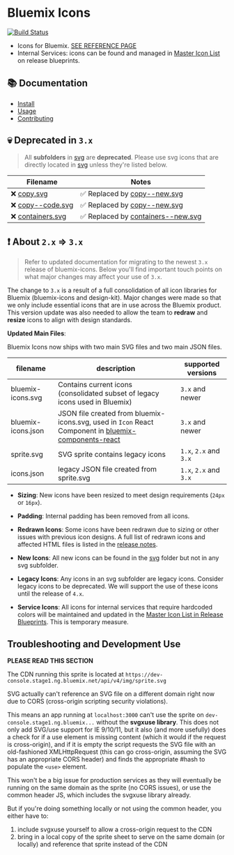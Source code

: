 # Bluemix Icons

[![Build Status](https://travis.innovate.ibm.com/Bluemix/bluemix-icons.svg?token=PscWax4p1FECdA5aCxvd&branch=master)](https://travis.innovate.ibm.com/Bluemix/bluemix-icons)

- Icons for Bluemix. [SEE REFERENCE PAGE](https://pages.github.ibm.com/Bluemix/bluemix-icons/)
- Internal Services: icons can be found and managed in [Master Icon List](https://releaseblueprints.ibm.com/display/CLOUDOE/Master+Icon+List) on release blueprints.

## :books: Documentation

* [Install](https://github.ibm.com/Bluemix/bluemix-icons/blob/master/docs/install.md)
* [Usage](https://github.ibm.com/Bluemix/bluemix-icons/blob/master/docs/usage.md)
* [Contributing](https://github.ibm.com/Bluemix/bluemix-icons/blob/master/docs/contributing.md)

## :skull: Deprecated in `3.x`

> All __subfolders__ in [svg](https://github.ibm.com/Bluemix/bluemix-icons/blob/master/svg) are __deprecated__. 
> Please use svg icons that are directly located in [svg](https://github.ibm.com/Bluemix/bluemix-icons/blob/master/svg) unless they're listed below.

| Filename  | Notes  |
|-----------|--------|
| :x: [copy.svg](https://github.ibm.com/Bluemix/bluemix-icons/blob/master/svg/copy.svg) | :white_check_mark: Replaced by [copy--new.svg](https://github.ibm.com/Bluemix/bluemix-icons/blob/master/svg/copy--new.svg) |
| :x: [copy--code.svg](https://github.ibm.com/Bluemix/bluemix-icons/blob/master/svg/copy.svg) | :white_check_mark: Replaced by [copy--new.svg](https://github.ibm.com/Bluemix/bluemix-icons/blob/master/svg/copy--new.svg)                  |
| :x: [containers.svg](https://github.ibm.com/Bluemix/bluemix-icons/blob/master/svg/containers.svg) | :white_check_mark: Replaced by [containers--new.svg](https://github.ibm.com/Bluemix/bluemix-icons/blob/master/svg/containers--new.svg) |


## :exclamation: About `2.x` => `3.x`

> Refer to updated documentation for migrating to the newest `3.x` release of bluemix-icons.
Below you'll find important touch points on what major changes may affect your use of `3.x`.

The change to `3.x` is a result of a full consolidation of all icon libraries for Bluemix (bluemix-icons and design-kit).
Major changes were made so that we only include essential icons that are in use across the Bluemix product. This version update was also needed to allow the team to **redraw** and **resize** icons to align with design standards.

**Updated Main Files**:

Bluemix Icons now ships with two main SVG files and two main JSON files.

| filename | description | supported versions|
|-----|--------|---------------|
|bluemix-icons.svg| Contains current icons (consolidated subset of legacy icons used in Bluemix) | `3.x` and newer|
|bluemix-icons.json| JSON file created from bluemix-icons.svg, used in `Icon` React Component in [bluemix-components-react](https://github.ibm.com/Bluemix/bluemix-components-react) | `3.x` and newer|
|sprite.svg| SVG sprite contains legacy icons | `1.x`, `2.x` and `3.x`|
|icons.json| legacy JSON file created from sprite.svg | `1.x`, `2.x` and `3.x`|

- **Sizing**: New icons have been resized to meet design requirements (`24px` or `16px`).

- **Padding**: Internal padding has been removed from all icons.

- **Redrawn Icons**: Some icons have been redrawn due to sizing or other issues with previous icon designs.
A full list of redrawn icons and affected HTML files is listed in the [release notes](https://github.ibm.com/Bluemix/bluemix-icons/releases/tag/3.0.0).

- **New Icons**: All new icons can be found in the [svg]() folder but not in any svg subfolder.

- **Legacy Icons**: Any icons in an svg subfolder are legacy icons. Consider legacy icons to be deprecated. We will support the use of these icons until the release of `4.x`.

- **Service Icons**: All icons for internal services that require hardcoded colors will be maintained and updated in the [Master Icon List in Release Blueprints](https://releaseblueprints.ibm.com/display/CLOUDOE/Master+Icon+List). This is temporary  measure.


## Troubleshooting and Development Use

**PLEASE READ THIS SECTION**

The CDN running this sprite is located at `https://dev-console.stage1.ng.bluemix.net/api/v4/img/sprite.svg`

SVG <use xlink:href="" /> actually can't reference an SVG file on a different domain right now due to CORS (cross-origin scripting security violations).

This means an app running at `localhost:3000` can't use the sprite on `dev-console.stage1.ng.bluemix...` without the **svgxuse library**. This does not only add SVG/use support for IE 9/10/11, but it also (and more usefully) does a check for if a use element is missing content (which it would if the request is cross-origin), and if it is empty the script requests the SVG file with an old-fashioned XMLHttpRequest (this can go cross-origin, assuming the SVG has an appropriate CORS header) and finds the appropriate #hash to populate the `<use>` element.

This won't be a big issue for production services as they will eventually be running on the same domain as the sprite (no CORS issues), or use the common header JS, which includes the svgxuse library already.

But if you're doing something locally or not using the common header, you either have to:

1. include svgxuse yourself to allow a cross-origin request to the CDN
2. bring in a local copy of the sprite sheet to serve on the same domain (or locally) and reference that sprite instead of the CDN
